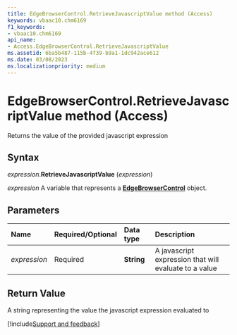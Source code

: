 ```yaml
---
title: EdgeBrowserControl.RetrieveJavascriptValue method (Access)
keywords: vbaac10.chm6169
f1_keywords:
- vbaac10.chm6169
api_name:
- Access.EdgeBrowserControl.RetrieveJavascriptValue
ms.assetid: 6ba5b487-115b-4f39-b9a1-1dc942ace612
ms.date: 03/08/2023
ms.localizationpriority: medium
---
```



# EdgeBrowserControl.RetrieveJavascriptValue method (Access)

Returns the value of the provided javascript expression


## Syntax

_expression_.**RetrieveJavascriptValue** (_expression_)

_expression_ A variable that represents a **[EdgeBrowserControl](Access.EdgeBrowserControl.md)** object.


## Parameters

|Name|Required/Optional|Data type|Description|
|:-----|:-----|:-----|:-----|
| _expression_|Required|**String**|A javascript expression that will evaluate to a value|

## Return Value
A string representing the value the javascript expression evaluated to




[!include[Support and feedback](~/includes/feedback-boilerplate.md)]